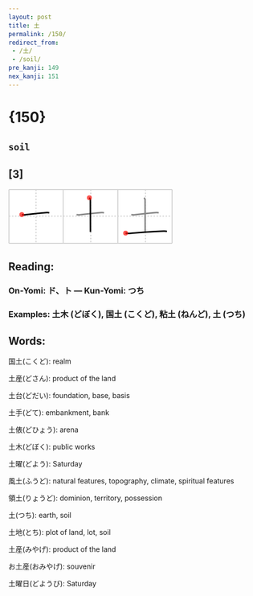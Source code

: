 ```yaml
---
layout: post
title: 土
permalink: /150/
redirect_from:
 - /土/
 - /soil/
pre_kanji: 149
nex_kanji: 151
---
```


# {150}

## `soil`

## [3]

<div class="stroke"><img src="../images/E59C9F.png" /></div>

## Reading:

### On-Yomi: ド、ト &mdash; Kun-Yomi: つち

### Examples: 土木 (どぼく), 国土 (こくど), 粘土 (ねんど), 土 (つち)

## Words:

国土(こくど): realm

土産(どさん): product of the land

土台(どだい): foundation, base, basis

土手(どて): embankment, bank

土俵(どひょう): arena

土木(どぼく): public works

土曜(どよう): Saturday

風土(ふうど): natural features, topography, climate, spiritual features

領土(りょうど): dominion, territory, possession

土(つち): earth, soil

土地(とち): plot of land, lot, soil

土産(みやげ): product of the land

お土産(おみやげ): souvenir

土曜日(どようび): Saturday
